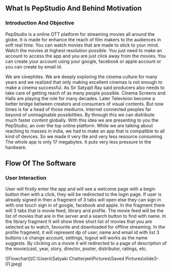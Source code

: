 ## What Is PepStudio And Behind Motivation
### Introduction And Objective
PepStudio is a online OTT platform for streaming movies all around the globe. It is made for enhance the reach of film makers to the audiences in soft real time. You can watch movies that are made to stick to your mind. Watch the movies at highest resolution possible. You just need to make an account to access the app and you are just click away from the movies. You can create your account using your google, facebook or apple account or you can create by email id.

We are cinephiles. We are deeply exploring the cinema culture for many years and we realized that only making excellent cinemas is not enough to make a cinema successful. As Sir Satyajit Ray said producers also needs to take care of getting reach of as many people possible. Cinema Screens and Halls are playing the role for many decades. Later Television become a better bridge between creators and consumers of visual contents. But now times is far a head of those mediums. Internet connected peoples far beyond of unimaginable possibilities. By through this we can distribute much faster content globally. With this idea we are presenting to you the PepStudio, an over the top online platform. While we are talking about reaching to masses in india, we had to make an app that is compatible to all kind of devices. So we made it very lite and very less resource consuming. The whole app is only 17 megabytes. It puts very less pressure to the hardware.
## Flow Of The Software
### User Interaction
User will firstly enter the app and will see a welcome page with a begin button then with a click, they will be redirected to the login page. If user is already signed in then a fragment of 3 tabs will open else they can sign in with one touch sign in of google, facebook and apple. In the fragment there will 3 tabs that is movie feed, library and profile. The movie feed will be the list of movies that are in the server and a search button to find with name. In the library fragment It will show three short list of movies that you are selected as to watch, favourite and downloaded for offline streaming. In the profile fragment, it will represent dp of user, name and email id with list 3 buttons i.e change account, settings, logout will works as the name suggests. By clicking on a movie it will redirected to a page of description of the movie(cast, year, story, director, poster, distributor, ratings, etc.

![Flowchart](C:\Users\Satyaki Chatterjee\Pictures\Saved Pictures\slide3-01.jpeg)

